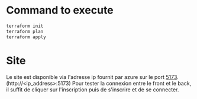 # Command to execute

```bash
terraform init
terraform plan
terraform apply
```

# Site
Le site est disponible via l'adresse ip fournit par azure sur le port <u>5173</u>. (http://<ip_address>:5173)
Pour tester la connexion entre le front et le back, il suffit de cliquer sur l'inscription puis de s'inscrire et de se connecter.

